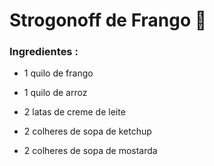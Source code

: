 # Strogonoff de Frango :chicken:

### Ingredientes :

- 1 quilo de frango

- 1 quilo de arroz

- 2 latas de creme de leite

- 2 colheres de sopa de ketchup

- 2 colheres de sopa de mostarda

  











